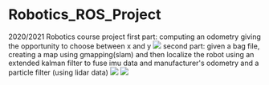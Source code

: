 # Robotics_ROS_Project
2020/2021 Robotics course project 
first part: computing an odometry giving the opportunity to choose between x and y
![](odometry.gif)
second part: given a bag file, creating a map using gmapping(slam) and then localize the robot using an extended kalman filter to fuse imu data and manufacturer's odometry and a particle filter (using lidar data)
![](gmapping.gif)
![](ekf_and_particle_filter.gif)
